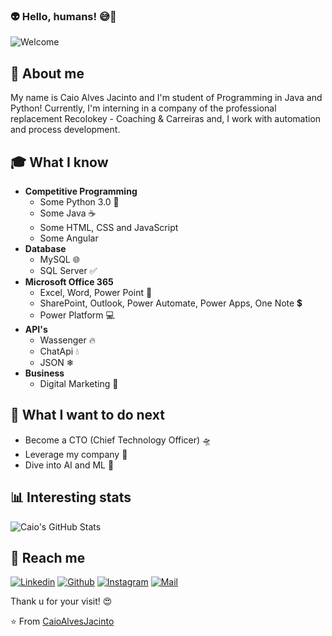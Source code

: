 ### 👽 Hello, humans! 😅🖖

![Welcome](/profile-readme-github.png?raw=true)

## 🎥 About me 
My name is Caio Alves Jacinto and I'm student of Programming in Java and Python! Currently, I'm interning in a company of the professional replacement Recolokey - Coaching & Carreiras and, I work with automation and process development.

## 🎓 What I know
- **Competitive Programming**
	- Some Python 3.0 🐍
	- Some Java ☕
	- Some HTML, CSS and JavaScript
	- Some Angular 
- **Database**
	- MySQL 🌐
	- SQL Server ✅
- **Microsoft Office 365**
	- Excel, Word, Power Point 💚
	- SharePoint, Outlook, Power Automate, Power Apps, One Note 💲
	- Power Platform 💻
- **API's**
	- Wassenger 🔥
	- ChatApi 💧
  	- JSON ❄
- **Business**
	- Digital Marketing 🚀

## 🤔 What I want to do next 
- Become a CTO (Chief Technology Officer) 🛸
- Leverage my company 🤖
- Dive into AI and ML 🧠

## 📊 Interesting stats
![Caio's GitHub Stats](https://github-readme-stats.vercel.app/api?username=CaioAlvesJacinto&show_icons=true&theme=dracula)

## 🔔 Reach me
[![Linkedin](https://img.shields.io/badge/-Caio%20Alves%20Jacinto-blue?style=flat-square&logo=linkedin&logoColor=white&link=https://www.linkedin.com/in/caioalvesjacinto/)](https://www.linkedin.com/in/caioalvesjacinto/)
[![Github](https://img.shields.io/github/followers/CaioAlvesJacinto?label=Follow%20Me%21&style=social)](https://github.com/CaioAlvesJacinto)
[![Instagram](https://img.shields.io/badge/-@caioalvesjacinto-red?style=flat-square&logo=instagram&logoColor=white&link=https://www.instagram.com/caioalvesjacinto/)](https://www.instagram.com/caioalvesjacinto/)
[![Mail](https://img.shields.io/badge/-caio.alves.1702@gmail.com-gray?style=flat-square&logo=gmail&logoColor=red&link=https://www.linkedin.com/in/caioalvesjacinto/)](mailto:caio.alves.1702@gmail.com)

Thank u for your visit! 😍

⭐️ From [CaioAlvesJacinto](https://github.com/CaioAlvesJacinto)

<!--
**CaioAlvesJacinto/CaioAlvesJacinto** is a ✨ _special_ ✨ repository because its `README.md` (this file) appears on your GitHub profile.

Here are some ideas to get you started:

- 🔭 I’m currently working on ...
- 🌱 I’m currently learning ...
- 👯 I’m looking to collaborate on ...
- 🤔 I’m looking for help with ...
- 💬 Ask me about ...
- 📫 How to reach me: ...
- 😄 Pronouns: ...
- ⚡ Fun fact: ...
-->
